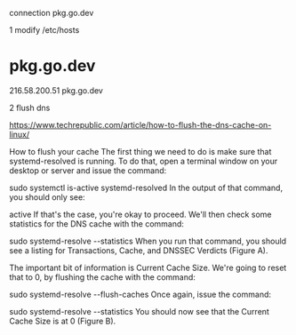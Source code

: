 
connection pkg.go.dev

1 modify /etc/hosts

# pkg.go.dev
216.58.200.51 pkg.go.dev


2 flush dns

https://www.techrepublic.com/article/how-to-flush-the-dns-cache-on-linux/

How to flush your cache
The first thing we need to do is make sure that systemd-resolved is running. To do that, open a terminal window on your desktop or server and issue the command:

sudo systemctl is-active systemd-resolved
In the output of that command, you should only see:

active
If that's the case, you're okay to proceed. We'll then check some statistics for the DNS cache with the command:

sudo systemd-resolve --statistics
When you run that command, you should see a listing for Transactions, Cache, and DNSSEC Verdicts (Figure A).


The important bit of information is Current Cache Size. We're going to reset that to 0, by flushing  the cache with the command:

sudo systemd-resolve --flush-caches
Once again, issue the command:

sudo systemd-resolve --statistics
You should now see that the Current Cache Size is at 0 (Figure B).